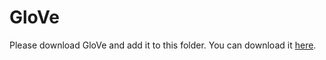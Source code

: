 GloVe
=====

Please download GloVe and add it to this folder.
You can download it [here](https://nlp.stanford.edu/projects/glove/).
